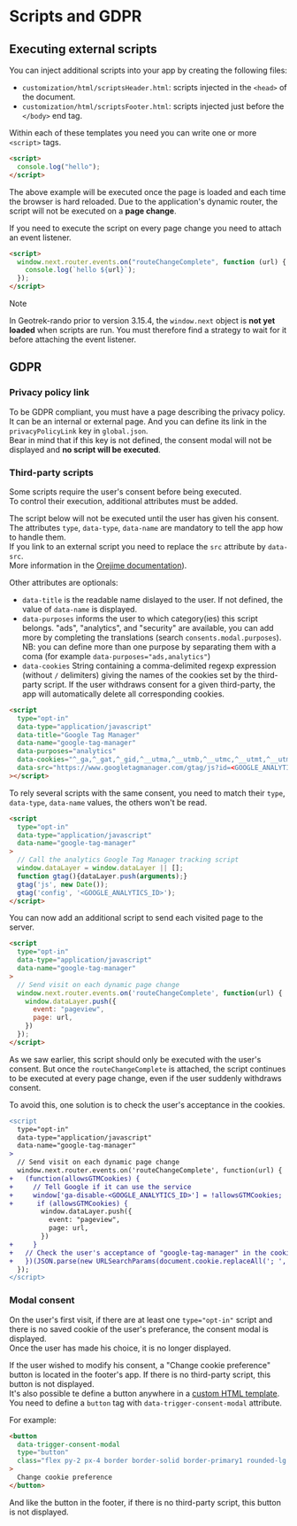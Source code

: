 # Scripts and GDPR

## Executing external scripts

You can inject additional scripts into your app by creating the following files:

- `customization/html/scriptsHeader.html`: scripts injected in the `<head>` of the document.
- `customization/html/scriptsFooter.html`: scripts injected just before the `</body>` end tag.

Within each of these templates you need you can write one or more `<script>` tags.

```html
<script>
  console.log("hello");
</script>
```

The above example will be executed once the page is loaded and each time the browser is hard reloaded. Due to the application's dynamic router, the script will not be executed on a **page change**.

If you need to execute the script on every page change you need to attach an event listener.

```html
<script>
  window.next.router.events.on("routeChangeComplete", function (url) {
    console.log(`hello ${url}`);
  });
</script>
```

> [!NOTE]
> In Geotrek-rando prior to version 3.15.4, the `window.next` object is **not yet loaded** when scripts are run. You must therefore find a strategy to wait for it before attaching the event listener.

## GDPR

### Privacy policy link

To be GDPR compliant, you must have a page describing the privacy policy.  
It can be an internal or external page. And you can define its link in the `privacyPolicyLink` key in `global.json`.  
Bear in mind that if this key is not defined, the consent modal will not be displayed and **no script will be executed**.

### Third-party scripts

Some scripts require the user's consent before being executed.  
To control their execution, additional attributes must be added.

The script below will not be executed until the user has given his consent.  
The attributes `type`, `data-type`, `data-name` are mandatory to tell the app how to handle them.  
If you link to an external script you need to replace the `src` attribute by `data-src`.  
More information in the [Orejime documentation](https://github.com/empreinte-digitale/orejime/#third-party-script-tags-change)).

Other attributes are optionals:

- `data-title` is the readable name dislayed to the user. If not defined, the value of `data-name` is displayed.
- `data-purposes` informs the user to which category(ies) this script belongs. "ads", "analytics", and "security" are available, you can add more by completing the translations (search `consents.modal.purposes`). NB: you can define more than one purpose by separating them with a coma (for example `data-purposes="ads,analytics"`)
- `data-cookies` String containing a comma-delimited regexp expression (without `/` delimiters) giving the names of the cookies set by the third-party script. If the user withdraws consent for a given third-party, the app will automatically delete all corresponding cookies.

```html
<script
  type="opt-in"
  data-type="application/javascript"
  data-title="Google Tag Manager"
  data-name="google-tag-manager"
  data-purposes="analytics"
  data-cookies="^_ga,^_gat,^_gid,^__utma,^__utmb,^__utmc,^__utmt,^__utmz"
  data-src="https://www.googletagmanager.com/gtag/js?id=<GOOGLE_ANALYTICS_ID>"
></script>
```

To rely several scripts with the same consent, you need to match their `type`, `data-type`, `data-name` values, the others won't be read.

```html
<script
  type="opt-in"
  data-type="application/javascript"
  data-name="google-tag-manager"
>
  // Call the analytics Google Tag Manager tracking script
  window.dataLayer = window.dataLayer || [];
  function gtag(){dataLayer.push(arguments);}
  gtag('js', new Date());
  gtag('config', '<GOOGLE_ANALYTICS_ID>');
</script>
```

You can now add an additional script to send each visited page to the server.

```html
<script
  type="opt-in"
  data-type="application/javascript"
  data-name="google-tag-manager"
>
  // Send visit on each dynamic page change
  window.next.router.events.on('routeChangeComplete', function(url) {
    window.dataLayer.push({
      event: "pageview",
      page: url,
    })
  });
</script>
```

As we saw earlier, this script should only be executed with the user's consent. But once the `routeChangeComplete` is attached, the script continues to be executed at every page change, even if the user suddenly withdraws consent.

To avoid this, one solution is to check the user's acceptance in the cookies.

```diff
<script
  type="opt-in"
  data-type="application/javascript"
  data-name="google-tag-manager"
>
  // Send visit on each dynamic page change
  window.next.router.events.on('routeChangeComplete', function(url) {
+   (function(allowsGTMCookies) {
+     // Tell Google if it can use the service
+     window['ga-disable-<GOOGLE_ANALYTICS_ID>'] = !allowsGTMCookies;
+      if (allowsGTMCookies) {
        window.dataLayer.push({
          event: "pageview",
          page: url,
        })
+     }
+   // Check the user's acceptance of "google-tag-manager" in the cookies
+   })(JSON.parse(new URLSearchParams(document.cookie.replaceAll('; ', '&')).get('orejime') ?? null)?.["google-tag-manager"]);
  });
</script>
```

### Modal consent

On the user's first visit, if there are at least one `type="opt-in"` script and there is no saved cookie of the user's preferance, the consent modal is displayed.  
Once the user has made his choice, it is no longer displayed.

If the user wished to modify his consent, a "Change cookie preference" button is located in the footer's app. If there is no third-party script, this button is not displayed.  
It's also possible te define a button anywhere in a [custom HTML template](customization.md#html--scripts). You need to define a `button` tag with `data-trigger-consent-modal` attribute.

For example:

```html
<button
  data-trigger-consent-modal
  type="button"
  class="flex py-2 px-4 border border-solid border-primary1 rounded-lg text-sm text-primary1 bg-white font-semibold transition transition-color hover:bg-primary2 focus:bg-primary2"
>
  Change cookie preference
</button>
```

And like the button in the footer, if there is no third-party script, this button is not displayed.
